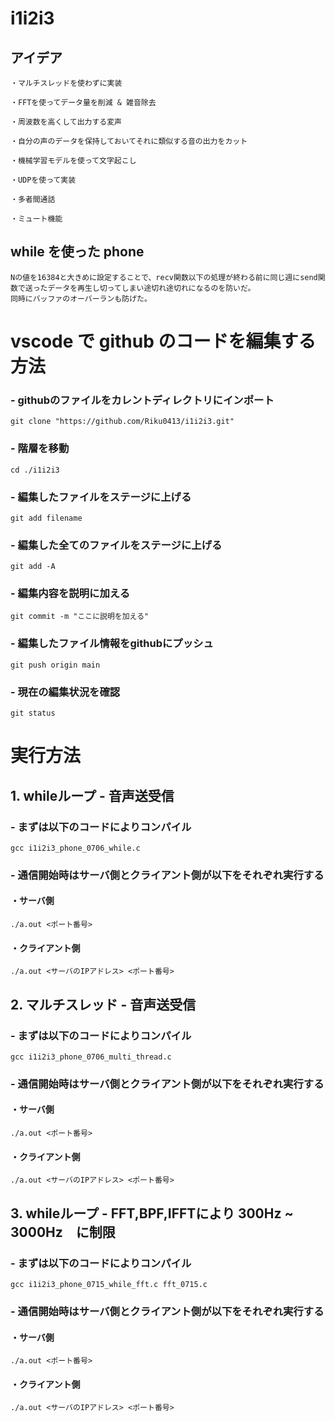 # i1i2i3

## アイデア

```
・マルチスレッドを使わずに実装

・FFTを使ってデータ量を削減 & 雑音除去

・周波数を高くして出力する変声

・自分の声のデータを保持しておいてそれに類似する音の出力をカット

・機械学習モデルを使って文字起こし

・UDPを使って実装

・多者間通話

・ミュート機能
```

## while を使った phone
```
Nの値を16384と大きめに設定することで、recv関数以下の処理が終わる前に同じ週にsend関数で送ったデータを再生し切ってしまい途切れ途切れになるのを防いだ。
同時にバッファのオーバーランも防げた。
```

# vscode で github のコードを編集する方法

### - githubのファイルをカレントディレクトリにインポート
```
git clone "https://github.com/Riku0413/i1i2i3.git"
```

### - 階層を移動
```
cd ./i1i2i3
```

### - 編集したファイルをステージに上げる
```
git add filename
```

### - 編集した全てのファイルをステージに上げる
```
git add -A
```

### - 編集内容を説明に加える
```
git commit -m "ここに説明を加える"
```

### - 編集したファイル情報をgithubにプッシュ
```
git push origin main
```

### - 現在の編集状況を確認
```
git status
```

# 実行方法

## 1. whileループ - 音声送受信

### - まずは以下のコードによりコンパイル
```
gcc i1i2i3_phone_0706_while.c
```

### - 通信開始時はサーバ側とクライアント側が以下をそれぞれ実行する

#### ・サーバ側
```
./a.out <ポート番号>
```

#### ・クライアント側
```
./a.out <サーバのIPアドレス> <ポート番号>
```



## 2. マルチスレッド - 音声送受信

### - まずは以下のコードによりコンパイル
```
gcc i1i2i3_phone_0706_multi_thread.c
```

### - 通信開始時はサーバ側とクライアント側が以下をそれぞれ実行する

#### ・サーバ側
```
./a.out <ポート番号>
```

#### ・クライアント側
```
./a.out <サーバのIPアドレス> <ポート番号>
```



## 3. whileループ - FFT,BPF,IFFTにより 300Hz ~ 3000Hz　に制限

### - まずは以下のコードによりコンパイル
```
gcc i1i2i3_phone_0715_while_fft.c fft_0715.c
```

### - 通信開始時はサーバ側とクライアント側が以下をそれぞれ実行する

#### ・サーバ側
```
./a.out <ポート番号>
```

#### ・クライアント側
```
./a.out <サーバのIPアドレス> <ポート番号>
```
